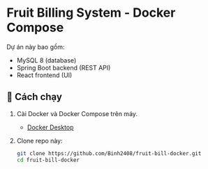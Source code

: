 # Fruit Billing System - Docker Compose

Dự án này bao gồm:
- MySQL 8 (database)
- Spring Boot backend (REST API)
- React frontend (UI)

## 🚀 Cách chạy

1. Cài Docker và Docker Compose trên máy.
   - [Docker Desktop](https://www.docker.com/products/docker-desktop/)

2. Clone repo này:
   ```sh
   git clone https://github.com/Binh2408/fruit-bill-docker.git
   cd fruit-bill-docker
